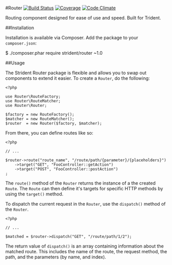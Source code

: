 #Router 
[![Build Status](https://img.shields.io/travis/Strident/Router.svg)](https://travis-ci.org/Strident/Router) 
[![Coverage](https://img.shields.io/codeclimate/coverage/github/Strident/Router.svg)](https://codeclimate.com/github/Strident/Router)
[![Code Climate](https://img.shields.io/codeclimate/github/Strident/Router.svg)](https://codeclimate.com/github/Strident/Router)

Routing component designed for ease of use and speed. Built for Trident.

##Installation

Installation is available via Composer. Add the package to your `composer.json`:

$ ./composer.phar require strident/router ~1.0

##Usage

The Strident Router package is flexible and allows you to swap out components to extend it easier. To create a `Router`, do the following:

```
<?php

use Router\RouteFactory;
use Router\RouteMatcher;
use Router\Router;

$factory = new RouteFactory();
$matcher = new RouteMatcher();
$router  = new Router($factory, $matcher);
```

From there, you can define routes like so:

```
<?php

// ...

$router->route("route_name", "/route/path/{parameter}/{placeholders}")
    ->target("GET", "FooController::getAction")
    ->target("POST", "FooController::postAction")
;
```

The `route()` method of the `Router` returns the instance of a the created `Route`. The `Route` can then define it's targets for specific HTTP methods by using the `target()` method.

To dispatch the current request in the `Router`, use the `dispatch()` method of the `Router`.

```
<?php

// ...

$matched = $router->dispatch("GET", "/route/path/1/2");
```

The return value of `dispatch()` is an array containing information about the matched route. This includes the name of the route, the request method, the path, and the parameters (by name, and index).
